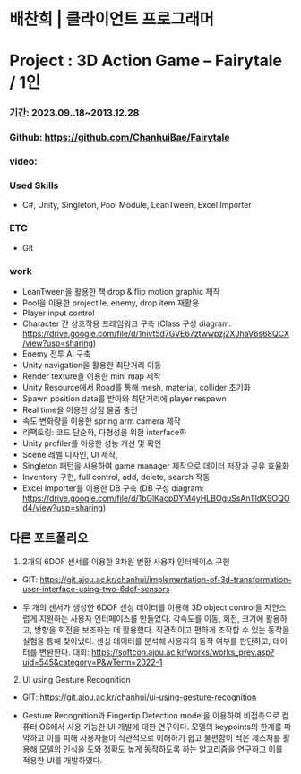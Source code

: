 # 배찬희 | 클라이언트 프로그래머
# Project : 3D Action Game – Fairytale / 1인
### 기간: 2023.09..18~2013.12.28
### Github: https://github.com/ChanhuiBae/Fairytale
### video: 
### Used Skills
- C#, Unity, Singleton, Pool Module, LeanTween, Excel Importer
### ETC
- Git
### work
-	LeanTween을 활용한 책 drop & flip motion graphic 제작
-	Pool을 이용한 projectile, enemy, drop item 재활용
-	Player input control
-	Character 간 상호작용 프레임워크 구축
(Class 구성 diagram: https://drive.google.com/file/d/1nivt5d7GVE67ztwwpzj2XJhaV6s68QCX/view?usp=sharing)
-	Enemy 전투 AI 구축
-	Unity navigation을 활용한 최단거리 이동
-	Render texture을 이용한 mini map 제작
-	Unity Resource에서 Road를 통해 mesh, material, collider 초기화 
-	Spawn position data를 받아와 최단거리에 player respawn
-	Real time을 이용한 상점 물품 충전
-	속도 변화량을 이용한 spring arm camera 제작
-	리팩토링: 코드 단순화, 다형성을 위한 interface화
-	Unity profiler를 이용한 성능 개선 및 확인
-	Scene 레벨 디자인, UI 제작, 
-	Singleton 패턴을 사용하여 game manager 제작으로 데이터 저장과 공유 효율화
-	Inventory 구현, full control, add, delete, search 작동
-	Excel Importer를 이용한 DB 구축 
(DB 구성 diagram: https://drive.google.com/file/d/1bGlKacpDYM4yHLBOguSsAnTldX9OQOd4/view?usp=sharing)



## 다른 포트폴리오
1. 2개의 6DOF 센서를 이용한 3차원 변환 사용자 인터페이스 구현
- GIT: https://git.ajou.ac.kr/chanhui/implementation-of-3d-transformation-user-interface-using-two-6dof-sensors

- 두 개의 센서가 생성한 6DOF 센싱 데이터를 이용해 3D object control을 자연스럽게 지원하는 사용자 인터페이스를 만들었다. 각속도를 이동, 회전, 크기에 활용하고, 방향을 회전을 보조하는 데 활용했다. 직관적이고 편하게 조작할 수 있는 동작을 실험을 통해 찾아냈다. 센싱 데이터를 분석해 사용자의 동작 여부를 판단하고, 데이터를 변환한다.
대회: https://softcon.ajou.ac.kr/works/works_prev.asp?uid=545&category=P&wTerm=2022-1

2. UI using Gesture Recognition
- GIT: https://git.ajou.ac.kr/chanhui/ui-using-gesture-recognition

- Gesture Recognition과 Fingertip Detection model을 이용하여 비접촉으로 컴퓨터 OS에서 사용 가능한 UI 개발에 대한 연구이다. 모델의 keypoints의 한계를 파악하고 이를 피해 사용자들이 직관적으로 이해하기 쉽고 불편함이 적은 제스처를 활용해 모델의 인식을 도와 정확도 높게 동작하도록 하는 알고리즘을 연구하고 이를 적용한 UI를 개발하였다. 

